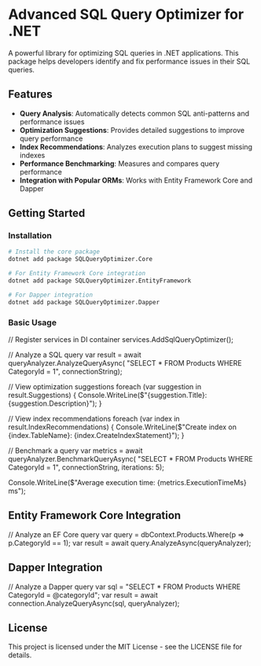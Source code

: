 # Advanced SQL Query Optimizer for .NET

A powerful library for optimizing SQL queries in .NET applications. This package helps developers identify and fix performance issues in their SQL queries.

## Features

- **Query Analysis**: Automatically detects common SQL anti-patterns and performance issues
- **Optimization Suggestions**: Provides detailed suggestions to improve query performance
- **Index Recommendations**: Analyzes execution plans to suggest missing indexes
- **Performance Benchmarking**: Measures and compares query performance
- **Integration with Popular ORMs**: Works with Entity Framework Core and Dapper

## Getting Started

### Installation

```bash
# Install the core package
dotnet add package SQLQueryOptimizer.Core

# For Entity Framework Core integration
dotnet add package SQLQueryOptimizer.EntityFramework

# For Dapper integration
dotnet add package SQLQueryOptimizer.Dapper
```

### Basic Usage


// Register services in DI container
services.AddSqlQueryOptimizer();

// Analyze a SQL query
var result = await queryAnalyzer.AnalyzeQueryAsync(
    "SELECT * FROM Products WHERE CategoryId = 1",
    connectionString);

// View optimization suggestions
foreach (var suggestion in result.Suggestions)
{
    Console.WriteLine($"{suggestion.Title}: {suggestion.Description}");
}

// View index recommendations
foreach (var index in result.IndexRecommendations)
{
    Console.WriteLine($"Create index on {index.TableName}: {index.CreateIndexStatement}");
}

// Benchmark a query
var metrics = await queryAnalyzer.BenchmarkQueryAsync(
    "SELECT * FROM Products WHERE CategoryId = 1",
    connectionString,
    iterations: 5);

Console.WriteLine($"Average execution time: {metrics.ExecutionTimeMs} ms");


## Entity Framework Core Integration


// Analyze an EF Core query
var query = dbContext.Products.Where(p => p.CategoryId == 1);
var result = await query.AnalyzeAsync(queryAnalyzer);


## Dapper Integration

// Analyze a Dapper query
var sql = "SELECT * FROM Products WHERE CategoryId = @categoryId";
var result = await connection.AnalyzeQueryAsync(sql, queryAnalyzer);


## License

This project is licensed under the MIT License - see the LICENSE file for details.




